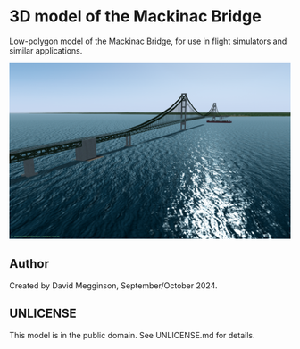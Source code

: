 3D model of the Mackinac Bridge
===============================

Low-polygon model of the Mackinac Bridge, for use in flight simulators and similar applications.

![Screenshot of the model in FlightGear.](screenshot.png)

## Author

Created by David Megginson, September/October 2024.

## UNLICENSE

This model is in the public domain.  See UNLICENSE.md for details.
